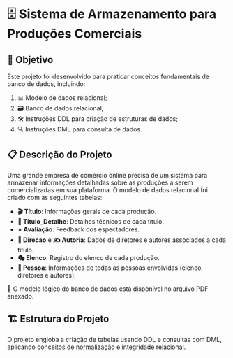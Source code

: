 # 🗄️ Sistema de Armazenamento para Produções Comerciais

## 🎯 Objetivo
Este projeto foi desenvolvido para praticar conceitos fundamentais de banco de dados, incluindo:
1. 📊 Modelo de dados relacional;
2. 🗃️ Banco de dados relacional;
3. 🛠️ Instruções DDL para criação de estruturas de dados;
4. 🔍 Instruções DML para consulta de dados.

## 📋 Descrição do Projeto
Uma grande empresa de comércio online precisa de um sistema para armazenar informações detalhadas sobre as produções a serem comercializadas em sua plataforma. O modelo de dados relacional foi criado com as seguintes tabelas:

- **🎬 Título**: Informações gerais de cada produção.
- **📑 Titulo_Detalhe**: Detalhes técnicos de cada título.
- **⭐ Avaliação**: Feedback dos espectadores.
- **🎥 Direcao** e **✍️ Autoria**: Dados de diretores e autores associados a cada título.
- **🎭 Elenco**: Registro do elenco de cada produção.
- **👤 Pessoa**: Informações de todas as pessoas envolvidas (elenco, diretores e autores).

📂 O modelo lógico do banco de dados está disponível no arquivo PDF anexado.

## 🏗️ Estrutura do Projeto
O projeto engloba a criação de tabelas usando DDL e consultas com DML, aplicando conceitos de normalização e integridade relacional.
